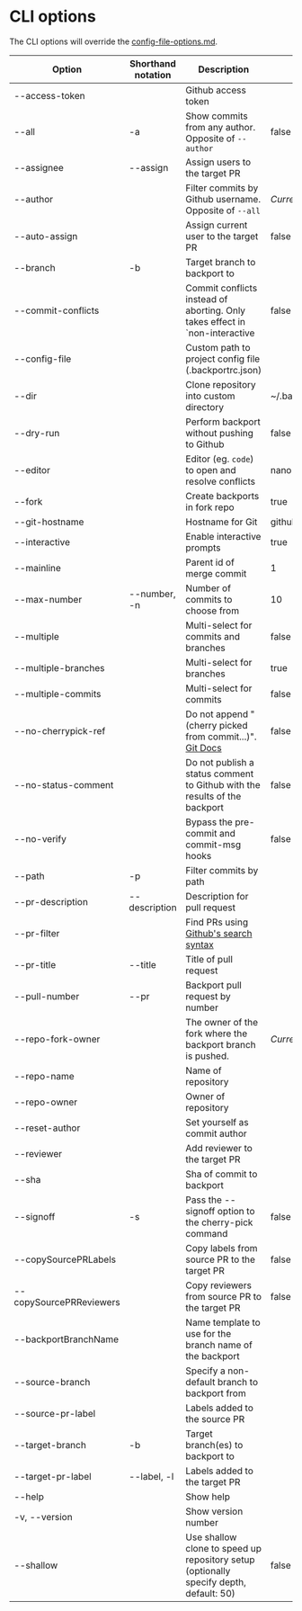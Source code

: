 # CLI options

The CLI options will override the [config-file-options.md](/docs/config-file-options.md).

| Option                  | Shorthand notation | Description                                                                            | Default                   |
| ----------------------- | ------------------ | -------------------------------------------------------------------------------------- | ------------------------- |
| --access-token          |                    | Github access token                                                                    |                           |
| --all                   | -a                 | Show commits from any author. Opposite of `--author`                                   | false                     |
| --assignee              | --assign           | Assign users to the target PR                                                          |                           |
| --author                |                    | Filter commits by Github username. Opposite of `--all`                                 | _Current user_            |
| --auto-assign           |                    | Assign current user to the target PR                                                   | false                     |
| --branch                | -b                 | Target branch to backport to                                                           |                           |
| --commit-conflicts      |                    | Commit conflicts instead of aborting. Only takes effect in `non-interactive            | false                     |
| --config-file           |                    | Custom path to project config file (.backportrc.json)                                  |                           |
| --dir                   |                    | Clone repository into custom directory                                                 | ~/.backport/repositories/ |
| --dry-run               |                    | Perform backport without pushing to Github                                             | false                     |
| --editor                |                    | Editor (eg. `code`) to open and resolve conflicts                                      | nano                      |
| --fork                  |                    | Create backports in fork repo                                                          | true                      |
| --git-hostname          |                    | Hostname for Git                                                                       | github.com                |
| --interactive           |                    | Enable interactive prompts                                                             | true                      |
| --mainline              |                    | Parent id of merge commit                                                              | 1                         |
| --max-number            | --number, -n       | Number of commits to choose from                                                       | 10                        |
| --multiple              |                    | Multi-select for commits and branches                                                  | false                     |
| --multiple-branches     |                    | Multi-select for branches                                                              | true                      |
| --multiple-commits      |                    | Multi-select for commits                                                               | false                     |
| --no-cherrypick-ref     |                    | Do not append "(cherry picked from commit...)". [Git Docs][1]                          | false                     |
| --no-status-comment     |                    | Do not publish a status comment to Github with the results of the backport             | false                     |
| --no-verify             |                    | Bypass the pre-commit and commit-msg hooks                                             | false                     |
| --path                  | -p                 | Filter commits by path                                                                 |                           |
| --pr-description        | --description      | Description for pull request                                                           |                           |
| --pr-filter             |                    | Find PRs using [Github's search syntax][2]                                             |                           |
| --pr-title              | --title            | Title of pull request                                                                  |                           |
| --pull-number           | --pr               | Backport pull request by number                                                        |                           |
| --repo-fork-owner       |                    | The owner of the fork where the backport branch is pushed.                             | _Current user_            |
| --repo-name             |                    | Name of repository                                                                     |                           |
| --repo-owner            |                    | Owner of repository                                                                    |                           |
| --reset-author          |                    | Set yourself as commit author                                                          |                           |
| --reviewer              |                    | Add reviewer to the target PR                                                          |                           |
| --sha                   |                    | Sha of commit to backport                                                              |                           |
| --signoff               | -s                 | Pass the --signoff option to the cherry-pick command                                   | false                     |
| --copySourcePRLabels    |                    | Copy labels from source PR to the target PR                                            | false                     |
| --copySourcePRReviewers |                    | Copy reviewers from source PR to the target PR                                         | false                     |
| --backportBranchName    |                    | Name template to use for the branch name of the backport                               |                           |
| --source-branch         |                    | Specify a non-default branch to backport from                                          |                           |
| --source-pr-label       |                    | Labels added to the source PR                                                          |                           |
| --target-branch         | -b                 | Target branch(es) to backport to                                                       |                           |
| --target-pr-label       | --label, -l        | Labels added to the target PR                                                          |                           |
| --help                  |                    | Show help                                                                              |                           |
| -v, --version           |                    | Show version number                                                                    |                           |
| --shallow               |                    | Use shallow clone to speed up repository setup (optionally specify depth, default: 50) | false                     |

[1]: https://git-scm.com/docs/git-cherry-pick#Documentation/git-cherry-pick.txt--x
[2]: https://docs.github.com/en/search-github/getting-started-with-searching-on-github/understanding-the-search-syntax
